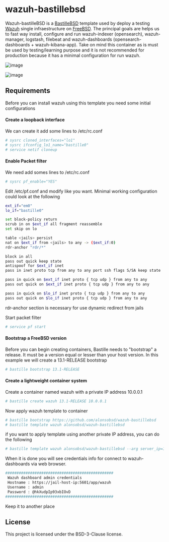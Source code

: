 # wazuh-bastillebsd
Wazuh-bastilleBSD is a [BastilleBSD](https://bastillebsd.org/) template used by deploy a testing [Wazuh](https://wazuh.org/) single infraestructure on [FreeBSD](https://freebsd.org/). The principal goals are helps us to fast way install, configure and run wazuh-indexer (opensearch), wazuh-manager, logstash, filebeat and wazuh-dashboards (opensearch-dashboards + wazuh-kibana-app). Take on mind this container as is must be used by testing/learning purpose and it is not recommended for production because it has a minimal configuration for run wazuh.

![image](https://user-images.githubusercontent.com/11150989/204661974-141395d0-dda0-4573-8ea6-4d3b17ad2759.png)

![image](https://user-images.githubusercontent.com/11150989/204662101-75880698-8cfd-4aa9-b0ac-e9bac011cd5c.png)

## Requirements
Before you can install wazuh using this template you need some initial configurations

#### Create a loopback interface
We can create it add some lines to /etc/rc.conf
```sh
# sysrc cloned_interfaces="lo1"
# sysrc ifconfig_lo1_name="bastille0"
# service netif cloneup
```
#### Enable Packet filter
We need add somes lines to /etc/rc.conf

```sh
# sysrc pf_enable="YES"
```
Edit /etc/pf.conf and modify like you want. Minimal working configuration could look at the following

```sh
ext_if="em0"
lo_if="bastille0"

set block-policy return
scrub in on $ext_if all fragment reassemble
set skip on lo

table <jails> persist
nat on $ext_if from <jails> to any -> ($ext_if:0)
rdr-anchor "rdr/*"

block in all
pass out quick keep state
antispoof for $ext_if inet
pass in inet proto tcp from any to any port ssh flags S/SA keep state

pass in quick on $ext_if inet proto { tcp udp } from any to any
pass out quick on $ext_if inet proto { tcp udp } from any to any

pass in quick on $lo_if inet proto { tcp udp } from any to any
pass out quick on $lo_if inet proto { tcp udp } from any to any
```
rdr-anchor section is necessary for use dynamic redirect from jails

Start packet filter

```sh
# service pf start
```
#### Bootstrap a FreeBSD version
Before you can begin creating containers, Bastille needs to "bootstrap" a release. It must be a version equal or lesser than your host version. In this example we will create a 13.1-RELEASE bootstrap

```sh
# bastille bootstrap 13.1-RELEASE
```
#### Create a lightweight container system
Create a container named wazuh with a private IP address 10.0.0.1

```sh
# bastille create wazuh 13.1-RELEASE 10.0.0.1
```
Now apply wazuh template to container

```sh
# bastille bootstrap https://github.com/alonsobsd/wazuh-bastillebsd
# bastille template wazuh alonsobsd/wazuh-bastillebsd
```
if you want to apply template using another private IP address, you can do the following

```sh
# bastille template wazuh alonsobsd/wazuh-bastillebsd --arg server_ip=11.0.0.2
```
When it is done you will see credentials info for connect to wazuh-dashboards via web browser.

```sh
################################################ 
 Wazuh dashboard admin credentials                
 Hostname : https://jail-host-ip:5601/app/wazuh   
 Username : admin                                 
 Password : @hkXudpIp93xbIOvD                          
################################################
 ```
Keep it to another place

## License
This project is licensed under the BSD-3-Clause license.

